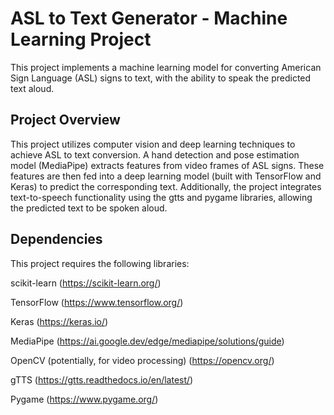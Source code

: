 # ASL to Text Generator - Machine Learning Project
This project implements a machine learning model for converting American Sign Language (ASL) signs to text, with the ability to speak the predicted text aloud.

## Project Overview
This project utilizes computer vision and deep learning techniques to achieve ASL to text conversion. A hand detection and pose estimation model (MediaPipe) extracts features from video frames of ASL signs. These features are then fed into a deep learning model (built with TensorFlow and Keras) to predict the corresponding text. Additionally, the project integrates text-to-speech functionality using the gtts and pygame libraries, allowing the predicted text to be spoken aloud.

## Dependencies
This project requires the following libraries:

scikit-learn (https://scikit-learn.org/)

TensorFlow (https://www.tensorflow.org/)

Keras (https://keras.io/)

MediaPipe (https://ai.google.dev/edge/mediapipe/solutions/guide)

OpenCV (potentially, for video processing) (https://opencv.org/)

gTTS (https://gtts.readthedocs.io/en/latest/)

Pygame (https://www.pygame.org/)